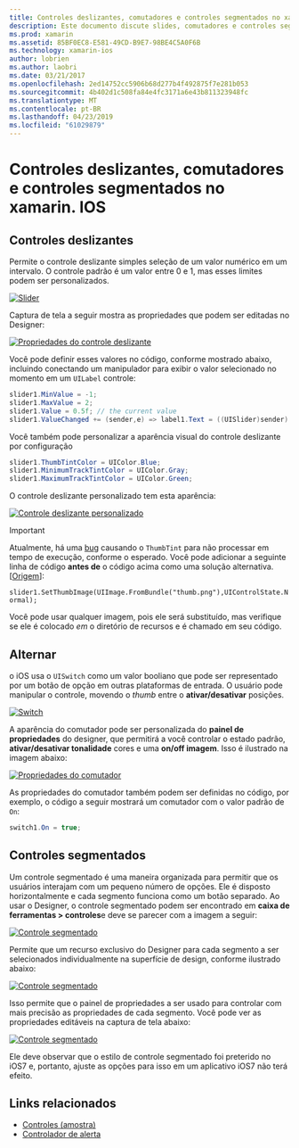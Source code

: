 ```yaml
---
title: Controles deslizantes, comutadores e controles segmentados no xamarin. IOS
description: Este documento discute slides, comutadores e controles segmentados em xamarin. IOS, que descrevem como trabalhar com eles por meio de programação e o Designer do iOS.
ms.prod: xamarin
ms.assetid: 85BF0EC8-E581-49CD-B9E7-98BE4C5A0F6B
ms.technology: xamarin-ios
author: lobrien
ms.author: laobri
ms.date: 03/21/2017
ms.openlocfilehash: 2ed14752cc5906b68d277b4f492875f7e281b053
ms.sourcegitcommit: 4b402d1c508fa84e4fc3171a6e43b811323948fc
ms.translationtype: MT
ms.contentlocale: pt-BR
ms.lasthandoff: 04/23/2019
ms.locfileid: "61029879"
---
```

# <a name="sliders-switches-and-segmented-controls-in-xamarinios"></a>Controles deslizantes, comutadores e controles segmentados no xamarin. IOS

<a name="Sliders" />

## <a name="sliders"></a>Controles deslizantes

Permite o controle deslizante simples seleção de um valor numérico em um intervalo. O controle padrão é um valor entre 0 e 1, mas esses limites podem ser personalizados.

 [![](slider-switch-segmented-controls-images/image25a.png "Slider")](slider-switch-segmented-controls-images/image25a.png#lightbox)

Captura de tela a seguir mostra as propriedades que podem ser editadas no Designer:

 [![](slider-switch-segmented-controls-images/image26a.png "Propriedades do controle deslizante")](slider-switch-segmented-controls-images/image25a.png#lightbox)

Você pode definir esses valores no código, conforme mostrado abaixo, incluindo conectando um manipulador para exibir o valor selecionado no momento em um `UILabel` controle:

```csharp
slider1.MinValue = -1;
slider1.MaxValue = 2;
slider1.Value = 0.5f; // the current value
slider1.ValueChanged += (sender,e) => label1.Text = ((UISlider)sender).Value.ToString ();
```

Você também pode personalizar a aparência visual do controle deslizante por configuração

```csharp
slider1.ThumbTintColor = UIColor.Blue;
slider1.MinimumTrackTintColor = UIColor.Gray;
slider1.MaximumTrackTintColor = UIColor.Green;
```

O controle deslizante personalizado tem esta aparência:

 [![](slider-switch-segmented-controls-images/image27a.png "Controle deslizante personalizado")](slider-switch-segmented-controls-images/image28a.png#lightbox)

> [!IMPORTANT]
> Atualmente, há uma [bug](https://stackoverflow.com/a/19496179) causando o `ThumbTint` para não processar em tempo de execução, conforme o esperado. Você pode adicionar a seguinte linha de código **antes de** o código acima como uma solução alternativa. [[Origem](https://stackoverflow.com/a/21396794)]:
>
> `slider1.SetThumbImage(UIImage.FromBundle("thumb.png"),UIControlState.Normal);`
> 
> Você pode usar qualquer imagem, pois ele será substituído, mas verifique se ele é colocado _em_ o diretório de recursos e é chamado em seu código.

<a name="Switch" />

## <a name="switch"></a>Alternar

o iOS usa o `UISwitch` como um valor booliano que pode ser representado por um botão de opção em outras plataformas de entrada. O usuário pode manipular o controle, movendo o *thumb* entre o **ativar/desativar** posições.

 [![](slider-switch-segmented-controls-images/image28a.png "Switch")](slider-switch-segmented-controls-images/image28a.png#lightbox)

A aparência do comutador pode ser personalizada do **painel de propriedades** do designer, que permitirá a você controlar o estado padrão, **ativar/desativar tonalidade** cores e uma **on/off imagem**. Isso é ilustrado na imagem abaixo:

 [![](slider-switch-segmented-controls-images/image29a.png "Propriedades do comutador")](slider-switch-segmented-controls-images/image29a.png#lightbox)

As propriedades do comutador também podem ser definidas no código, por exemplo, o código a seguir mostrará um comutador com o valor padrão de `On`:

```csharp
switch1.On = true;
```

 <a name="Segmented_Controls" />


## <a name="segmented-controls"></a>Controles segmentados

Um controle segmentado é uma maneira organizada para permitir que os usuários interajam com um pequeno número de opções. Ele é disposto horizontalmente e cada segmento funciona como um botão separado. Ao usar o Designer, o controle segmentado podem ser encontrado em **caixa de ferramentas > controles**e deve se parecer com a imagem a seguir:

 [![](slider-switch-segmented-controls-images/segmentedcontrol.png "Controle segmentado")](slider-switch-segmented-controls-images/segmentedcontrol.png#lightbox)

Permite que um recurso exclusivo do Designer para cada segmento a ser selecionados individualmente na superfície de design, conforme ilustrado abaixo:

 [![](slider-switch-segmented-controls-images/segmentedcontrolselection.png "Controle segmentado")](slider-switch-segmented-controls-images/segmentedcontrolselection.png#lightbox)

Isso permite que o painel de propriedades a ser usado para controlar com mais precisão as propriedades de cada segmento. Você pode ver as propriedades editáveis na captura de tela abaixo:

 [![](slider-switch-segmented-controls-images/segmentedcontrolproperties.png "Controle segmentado")](slider-switch-segmented-controls-images/segmentedcontrolproperties.png#lightbox)

Ele deve observar que o estilo de controle segmentado foi preterido no iOS7 e, portanto, ajuste as opções para isso em um aplicativo iOS7 não terá efeito.

## <a name="related-links"></a>Links relacionados

- [Controles (amostra)](https://developer.xamarin.com/samples/Controls/)
- [Controlador de alerta](https://github.com/xamarin/recipes/tree/master/Recipes/ios/standard_controls/alertcontroller)
